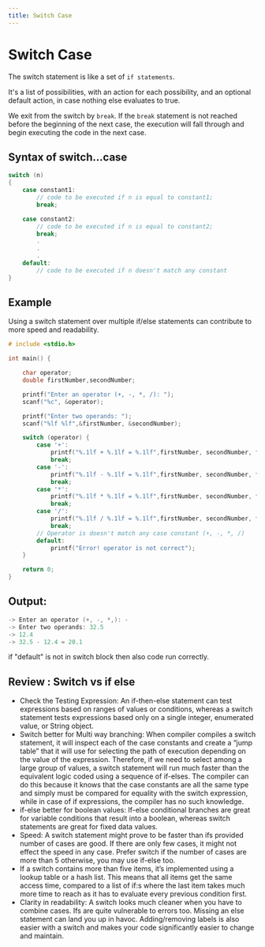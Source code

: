 ```yaml
---
title: Switch Case
---
```


# Switch Case

The switch statement is like a set of `if statements`.

It's a list of possibilities, with an action for each possibility, and an optional default action, in case nothing else evaluates to true.

We exit from the switch by `break`. If the `break` statement is not reached before the beginning of the next case, the execution will fall through and begin executing the code in the next case.

## Syntax of switch...case

```c
switch (n)
{
    case constant1:
        // code to be executed if n is equal to constant1;
        break;

    case constant2:
        // code to be executed if n is equal to constant2;
        break;
        .
        .
        .
    default:
        // code to be executed if n doesn't match any constant
}
```

## Example

Using a switch statement over multiple if/else statements can contribute to more speed and readability.

```c
# include <stdio.h>

int main() {

    char operator;
    double firstNumber,secondNumber;

    printf("Enter an operator (+, -, *, /): ");
    scanf("%c", &operator);

    printf("Enter two operands: ");
    scanf("%lf %lf",&firstNumber, &secondNumber);

    switch (operator) {
        case '+':
            printf("%.1lf + %.1lf = %.1lf",firstNumber, secondNumber, firstNumber+secondNumber);
            break;
        case '-':
            printf("%.1lf - %.1lf = %.1lf",firstNumber, secondNumber, firstNumber-secondNumber);
            break;
        case '*':
            printf("%.1lf * %.1lf = %.1lf",firstNumber, secondNumber, firstNumber*secondNumber);
            break;
        case '/':
            printf("%.1lf / %.1lf = %.1lf",firstNumber, secondNumber, firstNumber/firstNumber);
            break;
        // Operator is doesn't match any case constant (+, -, *, /)
        default:
            printf("Error! operator is not correct");
    }

    return 0;
}
```

## Output:
```c
-> Enter an operator (+, -, *,): -
-> Enter two operands: 32.5
-> 12.4
-> 32.5 - 12.4 = 20.1
```
if "default" is not in switch block then also code run correctly. 

## Review : Switch vs if else
* Check the Testing Expression: An if-then-else statement can test expressions based on ranges of values or conditions, whereas a switch statement tests expressions based only on a single integer, enumerated value, or String object.
* Switch better for Multi way branching: When compiler compiles a switch statement, it will inspect each of the case constants and create a “jump table” that it will use for selecting the path of execution depending on the value of the expression. Therefore, if we need to select among a large group of values, a switch statement will run much faster than the equivalent logic coded using a sequence of if-elses. The compiler can do this because it knows that the case constants are all the same type and simply must be compared for equality with the switch expression, while in case of if expressions, the compiler has no such knowledge.
* if-else better for boolean values: If-else conditional branches are great for variable conditions that result into a boolean, whereas switch statements are great for fixed data values.
* Speed: A switch statement might prove to be faster than ifs provided number of cases are good. If there are only few cases, it might not effect the speed in any case. Prefer switch if the number of cases are more than 5 otherwise, you may use if-else too.
* If a switch contains more than five items, it’s implemented using a lookup table or a hash list. This means that all items get the same access time, compared to a list of if:s where the last item takes much more time to reach as it has to evaluate every previous condition first.
* Clarity in readability: A switch looks much cleaner when you have to combine cases. Ifs  are quite vulnerable to errors too. Missing an else statement can land you up in havoc. Adding/removing labels is also easier with a switch and makes your code significantly easier to change and maintain.
